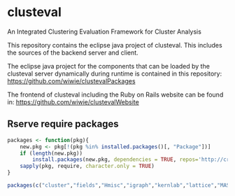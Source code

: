 clusteval
=========

An Integrated Clustering Evaluation Framework for Cluster Analysis

This repository contains the eclipse java project of clusteval. This includes the sources of the backend server and client.

The eclipse java project for the components that can be loaded by the clusteval server dynamically during runtime is contained in this repository: https://github.com/wiwie/clustevalPackages

The frontend of clusteval including the Ruby on Rails website can be found in: https://github.com/wiwie/clustevalWebsite

## Rserve require packages

```R
packages <- function(pkg){
    new.pkg <- pkg[!(pkg %in% installed.packages()[, "Package"])]
    if (length(new.pkg))
        install.packages(new.pkg, dependencies = TRUE, repos='http://cran.rstudio.com/')
    sapply(pkg, require, character.only = TRUE)
}

packages(c("cluster","fields","Hmisc","igraph","kernlab","lattice","MASS","mlbench","stats","proxy","fpc","clv","lars","kohonen","clusterGeneration"))
```
